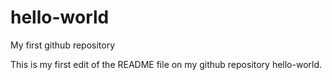 # hello-world
My first github repository

This is my first edit of the README file on my github repository hello-world.
